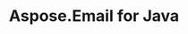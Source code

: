 ---
title: Aspose.Email for Java
type: docs
weight: 11
url: /java/
keywords: 
description: 
is_root: true
---
